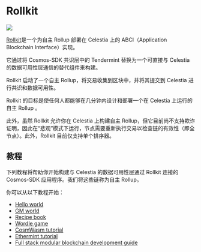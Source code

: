 # Rollkit

![](https://docs.celestia.org/assets/images/rollkit-a3c303985129391d591d82877628422a.png)

[Rollkit](https://rollkit.dev/)是一个为自主 Rollup 部署在 Celestia 上的 ABCI（Application Blockchain Interface）实现。

它通过将 Cosmos-SDK 共识层中的 Tendermint 替换为一个可直接与 Celestia 的数据可用性层通信的替代组件来构建。

Rollkit 启动了一个自主 Rollup，将交易收集到区块中，并将其提交到 Celestia 进行共识和数据可用性。

Rollkit 的目标是使任何人都能够在几分钟内设计和部署一个在 Celestia 上运行的自主 Rollup 。

此外，虽然 Rollkit 允许你在 Celestia 上构建自主 Rollup，但它目前尚不支持欺诈证明，因此在“悲观”模式下运行，节点需要重新执行交易以检查链的有效性（即全节点）。此外，Rollkit 目前仅支持单个排序器。

## 教程

下列教程将帮助你开始构建与 Celestia 的数据可用性层通过 Rollkit 连接的 Cosmos-SDK 应用程序。我们将这些链称为自主 Rollup。

你可以从以下教程开始：

- [Hello world](https://rollkit.dev/docs/tutorials/hello-world)
- [GM world](https://rollkit.dev/docs/tutorials/gm-world)
- [Recipe book](https://rollkit.dev/docs/tutorials/recipe-book)
- [Wordle game](https://rollkit.dev/docs/tutorials/wordle)
- [CosmWasm tutorial](https://rollkit.dev/docs/tutorials/cosmwasm)
- [Ethermint tutorial](https://rollkit.dev/docs/tutorials/ethermint)
- [Full stack modular blockchain development guide](https://docs.celestia.org/developers/full-stack-modular-development-guide/)
